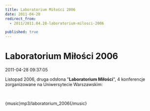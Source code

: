```yaml
---
title: Laboratorium Miłości 2006
date: 2011-04-28
redirect_from: 
  - 2011/2011.04.28-laboratorium-milosci-2006

published: true
---
```




# Laboratorium Miłości 2006

<time>2011-04-28 09:37:05</time>


Listopad 2006, druga odsłona "**Laboratorium Miłości**", 4 konferencje zorganizowane na Uniwersytecie Warszawskim:


 


{music}mp3/laboratorium_2006{/music}


<!--{{json:{"created_date":"2011-04-28 09:37:05","publish_down":"0000-00-00 00:00:00","id":"148"}}}-->